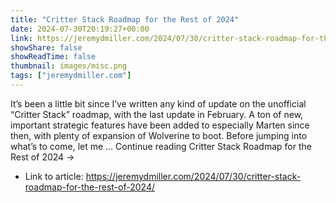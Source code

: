 ```yaml
---
title: "Critter Stack Roadmap for the Rest of 2024"
date: 2024-07-30T20:19:27+00:00
link: https://jeremydmiller.com/2024/07/30/critter-stack-roadmap-for-the-rest-of-2024/
showShare: false
showReadTime: false
thumbnail: images/misc.png
tags: ["jeremydmiller.com"]
---
```

It’s been a little bit since I’ve written any kind of update on the unofficial “Critter Stack” roadmap, with the last update in February. A ton of new, important strategic features have been added to especially Marten since then, with plenty of expansion of Wolverine to boot. Before jumping into what’s to come, let me … Continue reading Critter Stack Roadmap for the Rest of 2024 →

- Link to article: https://jeremydmiller.com/2024/07/30/critter-stack-roadmap-for-the-rest-of-2024/